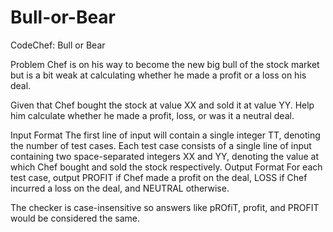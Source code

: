 # Bull-or-Bear
CodeChef: Bull or Bear

Problem
Chef is on his way to become the new big bull of the stock market but is a bit weak at calculating whether he made a profit or a loss on his deal.

Given that Chef bought the stock at value XX and sold it at value YY. Help him calculate whether he made a profit, loss, or was it a neutral deal.

Input Format
The first line of input will contain a single integer TT, denoting the number of test cases.
Each test case consists of a single line of input containing two space-separated integers XX and YY, denoting the value at which Chef bought and sold the stock respectively.
Output Format
For each test case, output PROFIT if Chef made a profit on the deal, LOSS if Chef incurred a loss on the deal, and NEUTRAL otherwise.

The checker is case-insensitive so answers like pROfiT, profit, and PROFIT would be considered the same.
